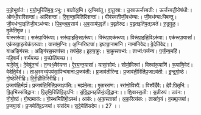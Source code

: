 

  
म॒यो॒भूर्वात॑:। म॒यो॒भूरिति॑म॒य॒:ऽभू:। वातो॑अ॒भि। अ॒भिवा॑तु। वा॒तू॒स्रा:। उ॒स्राऊर्ज॑स्वती:। ऊर्ज॑स्वती॒रोष॑धी:। ओष॑धी॒रारि॑शन्तां। आरि॑शन्तां। रि॒श॒न्ता॒मिति॑रिशन्तां।। पीव॑स्वतीर्जी॒वध॑न्या:। जी॒वध॑न्या:पिबन्तु। जी॒वध॑न्या॒इति॑जी॒वऽध॑न्या:। पि॒ब॒न्त्व॒व॒साय॑। अ॒व॒साय॑प॒द्वते॑। प॒द्वते॑रुद्र। प॒द्वतइति॑प॒त्ऽवते॑। रु॒द्र॒मृ॒ळ॒। मृ॒ळेति॑मृळ।।  
यास्सरू॑पा:। सरू॑पा॒विरू॑पा:। सरू॑पा॒इति॒सऽरू॑पा:। विरू॑पा॒एक॑रूपा:। विरू॑पा॒इति॒विऽरू॑पा:। एक॑रूपा॒यासां॑। एक॑रूपा॒इत्येक॑ऽरूपा:। यासा॑म॒ग्नि:। अ॒ग्निरिष्ट्या॑। इष्ट्या॒नामा॑नि। नामा॑निवेद। वे॒देति॑वेद।। याअङ्गि॑रस:। अङ्गि॑रस॒स्तप॑सा। तप॑से॒ह। इ॒हच॒क्रु:। च॒क्रुस्ताभ्य॑:। ताभ्य॑:पर्जन्य। प॒र्ज॒न्य॒महि॑। महि॒शर्म॑। शर्म॑यच्छ। य॒च्छेति॑यच्छ।।  
यादे॒वेषु॑। दे॒वेषु॑त॒न्वं॑। त॒न्व१॒॑मैर॑यन्त। ऐ॒र॒य॒न्त॒यासां॑। यासां॒सोम॑:। सोमो॒विश्वा॑। विश्वा॑रू॒पाणि॑। रू॒पाणि॒वेद॑। वेदेति॒वेद॑।। ताअ॒स्मभ्यं॒पय॑सा॒पिन्व॑माना:प्र॒जव॑ती:। प्र॒जाव॑तीरिन्द्र। प्र॒जाव॑ती॒रिति॑प्र॒जाऽव॑ती:। इ॒न्द्र॒गो॒ष्ठे। गो॒ष्ठेरि॑रीहि। रि॒री॒हीति॑रिरीहि।।  
प्र॒जाप॑ति॒र्मह्यं॑। प्र॒जाप॑ति॒रिति॑प्र॒जाऽप॑ति:। मह्य॑मे॒ता:। ए॒ताररा॑ण:। ररा॑णो॒विश्वै॑:। विश्वै॑र्दे॒वै:। दे॒वै:पि॒तृभि॑:। पि॒तृभि॑स्संविदा॒न:। पि॒तृभि॒रिति॑पि॒तृऽभि॑:। सं॒वि॒दा॒नइति॑सं॒ऽवि॒दा॒न:।। शि॒वास्स॒ती:। स॒तीरुप॑। उप॑न:। नो॒गो॒ष्ठं। गो॒ष्ठमाक॑:। गो॒स्थमिति॑गो॒ऽस्थं। आक॑:। अ॒क॒स्तासां॑। अ॒क॒रित्य॑क:। तासां॑व॒यं। व॒यम्प्र॒जया॑। प्र॒जया॒सं। प्र॒जयेति॑प्र॒ऽजया॑। संस॑देम। स॒दे॒मेति॑सदेम।। 27 ।।  
